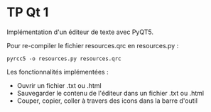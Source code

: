 # TP Qt 1

Implémentation d'un éditeur de texte avec PyQT5.

Pour re-compiler le fichier resources.qrc en resources.py :
```
pyrcc5 -o resources.py resources.qrc
```

Les fonctionnalités implémentées :
- Ouvrir un fichier .txt ou .html
- Sauvegarder le contenu de l'éditeur dans un fichier .txt ou .html
- Couper, copier, coller à travers des icons dans la barre d'outil